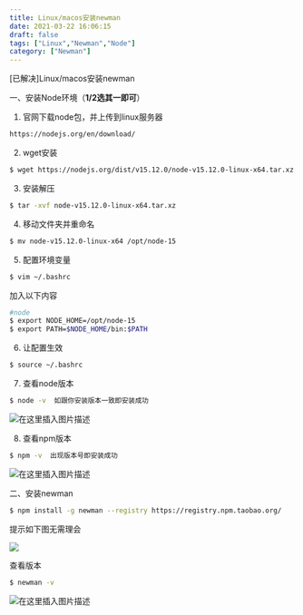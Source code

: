 ```yaml
---
title: Linux/macos安装newman
date: 2021-03-22 16:06:15
draft: false
tags: ["Linux","Newman","Node"]
category: ["Newman"]
---
```

[已解决]Linux/macos安装newman

一、安装Node环境（**1/2选其一即可**）
1. 官网下载node包，并上传到linux服务器
	
```bash
https://nodejs.org/en/download/
```


2. wget安装

```bash
$ wget https://nodejs.org/dist/v15.12.0/node-v15.12.0-linux-x64.tar.xz
```

3. 安装解压

```bash
$ tar -xvf node-v15.12.0-linux-x64.tar.xz
```

4.  移动文件夹并重命名

```bash
$ mv node-v15.12.0-linux-x64 /opt/node-15
```


5.  配置环境变量

```bash
$ vim ~/.bashrc
```
加入以下内容

```bash
#node 
$ export NODE_HOME=/opt/node-15
$ export PATH=$NODE_HOME/bin:$PATH
```

6.  让配置生效

```bash
$ source ~/.bashrc
```

7.  查看node版本

```bash
$ node -v  如跟你安装版本一致即安装成功
```
![在这里插入图片描述](https://img-blog.csdnimg.cn/20210322160240981.png)


8.  查看npm版本

```bash
$ npm -v  出现版本号即安装成功
```
![在这里插入图片描述](https://img-blog.csdnimg.cn/20210322160257886.png)

二、安装newman

```bash
$ npm install -g newman --registry https://registry.npm.taobao.org/

```

提示如下图无需理会

![](https://img-blog.csdnimg.cn/20210322160330423.png)

查看版本

```bash
$ newman -v
```

![在这里插入图片描述](https://img-blog.csdnimg.cn/20210322160401214.png)

